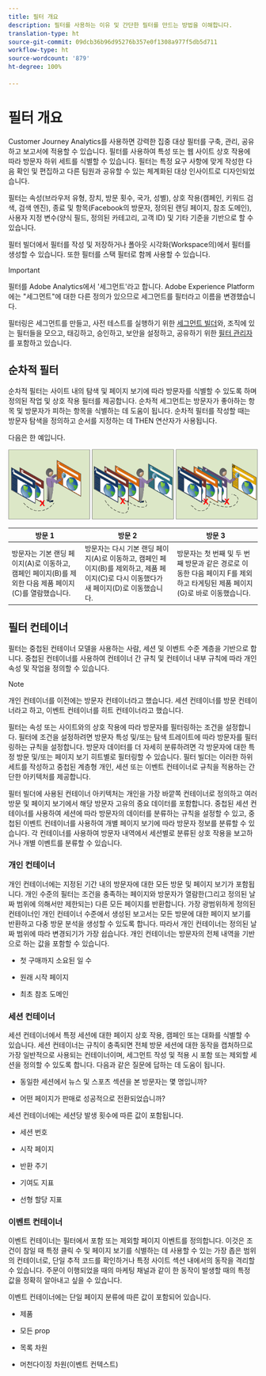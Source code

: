 ```yaml
---
title: 필터 개요
description: 필터를 사용하는 이유 및 간단한 필터를 만드는 방법을 이해합니다.
translation-type: ht
source-git-commit: 09dcb36b96d95276b357e0f1308a977f5db5d711
workflow-type: ht
source-wordcount: '879'
ht-degree: 100%

---
```



# 필터 개요

Customer Journey Analytics를 사용하면 강력한 집중 대상 필터를 구축, 관리, 공유하고 보고서에 적용할 수 있습니다. 필터를 사용하여 특성 또는 웹 사이트 상호 작용에 따라 방문자 하위 세트를 식별할 수 있습니다. 필터는 특정 요구 사항에 맞게 작성한 다음 확인 및 편집하고 다른 팀원과 공유할 수 있는 체계화된 대상 인사이트로 디자인되었습니다.

필터는 속성(브라우저 유형, 장치, 방문 횟수, 국가, 성별), 상호 작용(캠페인, 키워드 검색, 검색 엔진), 종료 및 항목(Facebook의 방문자, 정의된 랜딩 페이지, 참조 도메인), 사용자 지정 변수(양식 필드, 정의된 카테고리, 고객 ID) 및 기타 기준을 기반으로 할 수 있습니다.

필터 빌더에서 필터를 작성 및 저장하거나 폴아웃 시각화(Workspace의)에서 필터를 생성할 수 있습니다. 또한 필터를 스택 필터로 함께 사용할 수 있습니다.

>[!IMPORTANT]
>필터를 Adobe Analytics에서 &#39;세그먼트&#39;라고 합니다. Adobe Experience Platform에는 &quot;세그먼트&quot;에 대한 다른 정의가 있으므로 세그먼트를 필터라고 이름을 변경했습니다.

필터링은 세그먼트를 만들고, 사전 테스트를 실행하기 위한 [세그먼트 빌더](/help/components/filters/create-filters.md)와, 조직에 있는 필터들을 모으고, 태깅하고, 승인하고, 보안을 설정하고, 공유하기 위한 [필터 관리자](/help/components/filters/manage-filters.md)를 포함하고 있습니다.

## 순차적 필터

순차적 필터는 사이트 내의 탐색 및 페이지 보기에 따라 방문자를 식별할 수 있도록 하며 정의된 작업 및 상호 작용 필터를 제공합니다. 순차적 세그먼트는 방문자가 좋아하는 항목 및 방문자가 피하는 항목을 식별하는 데 도움이 됩니다. 순차적 필터를 작성할 때는 방문자 탐색을 정의하고 순서를 지정하는 데 THEN 연산자가 사용됩니다.

다음은 한 예입니다.

![](assets/sequential_fil.png)

| 방문 1 | 방문 2 | 방문 3 |
|---|---|---|
| 방문자는 기본 랜딩 페이지(A)로 이동하고, 캠페인 페이지(B)를 제외한 다음 제품 페이지(C)를 열람했습니다. | 방문자는 다시 기본 랜딩 페이지(A)로 이동하고, 캠페인 페이지(B)를 제외하고, 제품 페이지(C)로 다시 이동했다가 새 페이지(D)로 이동했습니다. | 방문자는 첫 번째 및 두 번째 방문과 같은 경로로 이동한 다음 페이지 F를 제외하고 타게팅된 제품 페이지(G)로 바로 이동했습니다. |

## 필터 컨테이너

필터는 중첩된 컨테이너 모델을 사용하는 사람, 세션 및 이벤트 수준 계층을 기반으로 합니다. 중첩된 컨테이너를 사용하여 컨테이너 간 규칙 및 컨테이너 내부 규칙에 따라 개인 속성 및 작업을 정의할 수 있습니다.

>[!NOTE]
>개인 컨테이너를 이전에는 방문자 컨테이너라고 했습니다. 세션 컨테이너를 방문 컨테이너라고 하고, 이벤트 컨테이너를 히트 컨테이너라고 했습니다.

필터는 속성 또는 사이트와의 상호 작용에 따라 방문자를 필터링하는 조건을 설정합니다. 필터에 조건을 설정하려면 방문자 특성 및/또는 탐색 트레이트에 따라 방문자를 필터링하는 규칙을 설정합니다. 방문자 데이터를 더 자세히 분류하려면 각 방문자에 대한 특정 방문 및/또는 페이지 보기 히트별로 필터링할 수 있습니다. 필터 빌더는 이러한 하위 세트를 작성하고 중첩된 계층형 개인, 세션 또는 이벤트 컨테이너로 규칙을 적용하는 간단한 아키텍처를 제공합니다.

필터 빌더에 사용된 컨테이너 아키텍처는 개인을 가장 바깥쪽 컨테이너로 정의하고 여러 방문 및 페이지 보기에서 해당 방문자 고유의 중요 데이터를 포함합니다. 중첩된 세션 컨테이너를 사용하여 세션에 따라 방문자의 데이터를 분류하는 규칙을 설정할 수 있고, 중첩된 이벤트 컨테이너를 사용하여 개별 페이지 보기에 따라 방문자 정보를 분류할 수 있습니다. 각 컨테이너를 사용하여 방문자 내역에서 세션별로 분류된 상호 작용을 보고하거나 개별 이벤트를 분류할 수 있습니다.

### 개인 컨테이너

개인 컨테이너에는 지정된 기간 내의 방문자에 대한 모든 방문 및 페이지 보기가 포함됩니다. 개인 수준의 필터는 조건을 충족하는 페이지와 방문자가 열람한(그리고 정의된 날짜 범위에 의해서만 제한되는) 다른 모든 페이지를 반환합니다. 가장 광범위하게 정의된 컨테이너인 개인 컨테이너 수준에서 생성된 보고서는 모든 방문에 대한 페이지 보기를 반환하고 다중 방문 분석을 생성할 수 있도록 합니다. 따라서 개인 컨테이너는 정의된 날짜 범위에 따라 변경되기가 가장 쉽습니다.
개인 컨테이너는 방문자의 전체 내역을 기반으로 하는 값을 포함할 수 있습니다.

* 첫 구매까지 소요된 일 수

* 원래 시작 페이지

* 최초 참조 도메인

### 세션 컨테이너

세션 컨테이너에서 특정 세션에 대한 페이지 상호 작용, 캠페인 또는 대화를 식별할 수 있습니다. 세션 컨테이너는 규칙이 충족되면 전체 방문 세션에 대한 동작을 캡처하므로 가장 일반적으로 사용되는 컨테이너이며, 세그먼트 작성 및 적용 시 포함 또는 제외할 세션을 정의할 수 있도록 합니다. 다음과 같은 질문에 답하는 데 도움이 됩니다.

* 동일한 세션에서 뉴스 및 스포츠 섹션을 본 방문자는 몇 명입니까?

* 어떤 페이지가 판매로 성공적으로 전환되었습니까?

세션 컨테이너에는 세션당 발생 횟수에 따른 값이 포함됩니다.

* 세션 번호

* 시작 페이지

* 반환 주기

* 기여도 지표

* 선형 할당 지표

### 이벤트 컨테이너

이벤트 컨테이너는 필터에서 포함 또는 제외할 페이지 이벤트를 정의합니다. 이것은 조건이 참일 때 특정 클릭 수 및 페이지 보기를 식별하는 데 사용할 수 있는 가장 좁은 범위의 컨테이너로, 단일 추적 코드를 확인하거나 특정 사이트 섹션 내에서의 동작을 격리할 수 있습니다. 주문이 이행되었을 때의 마케팅 채널과 같이 한 동작이 발생할 때의 특정 값을 정확히 알아내고 싶을 수 있습니다.

이벤트 컨테이너에는 단일 페이지 분류에 따른 값이 포함되어 있습니다.

* 제품

* 모든 prop

* 목록 차원

* 머천다이징 차원(이벤트 컨텍스트)